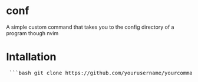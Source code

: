 # conf 
A simple custom command that takes you to the config directory of a program though nvim

# Intallation

<pre> ```bash git clone https://github.com/yourusername/yourcommand.git cd yourcommand sudo ./install.sh ``` </pre>
